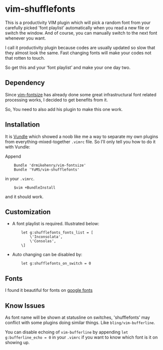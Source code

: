 # vim-shufflefonts

This is a productivity VIM plugin which will pick a random font from your carefully picked 'font playlist' automatically when you read a new file or switch the window. And of course, you can manually switch to the next font whenever you want.

I call it productivity plugin because codes are usually updated so slow that they almost look the same. Fast changing fonts will make your codes not that rotten to touch.

So get this and your ‘font playlist’ and make your one day two.

## Dependency

Since [vim-fontsize](https://github.com/drmikehenry/vim-fontsize) has already done some great infrastructural font related processing works, I decided to get benefits from it.

So, You need to also add his plugin to make this one work.

## Installation

It is [Vundle](https://github.com/gmarik/Vundle.vim) which showed a noob like me a way to separate my own plugins from everything-mixed-together `.vimrc` file. So I’ll only tell you how to do it with Vundle:

Append

```
    Bundle 'drmikehenry/vim-fontsize'
    Bundle 'YuMS/vim-shufflefonts'
```
in your `.vimrc`.

```
    $vim +BundleInstall
```
and it should work.


## Customization

 * A font playlist is required. Illustrated below:
    ```
        let g:shufflefonts_fonts_list = [
            \'Inconsolata',
            \'Consolas',
        \]
    ```
 * Auto changing can be disabled by:
    ```
        let g:shufflefonts_on_switch = 0
    ```

## Fonts

I found it beautiful for fonts on [google fonts](http://www.google.com/fonts/)

## Know Issues

As font name will be shown at statusline on switches, 'shufflefonts' may conflict with some plugins doing similar things. Like `bling/vim-bufferline`.

You can disable echoing of `vim-bufferline` by appending `let g:bufferline_echo = 0` in your `.vimrc` if you want to know which font is it on showing up.

